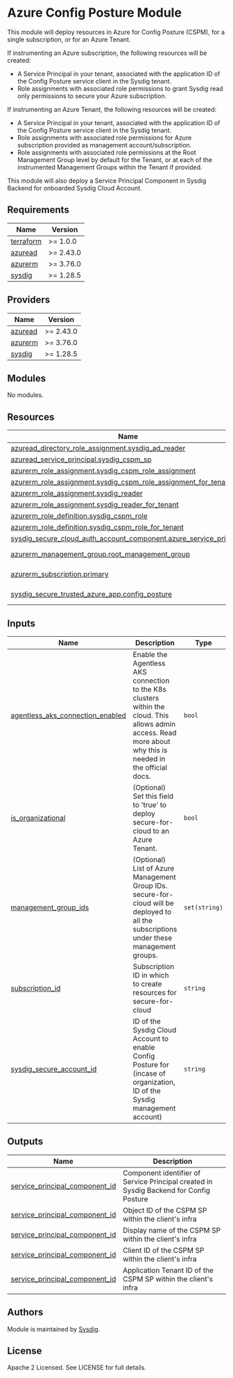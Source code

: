# Azure Config Posture Module

This module will deploy resources in Azure for Config Posture (CSPM), for a single subscription, or for an Azure Tenant.

If instrumenting an Azure subscription, the following resources will be created:
- A Service Principal in your tenant, associated with the application ID of the Config Posture service client in the Sysdig tenant.
- Role assignments with associated role permissions to grant Sysdig read only permissions to secure your Azure subscription.

If instrumenting an Azure Tenant, the following resources will be created:
- A Service Principal in your tenant, associated with the application ID of the Config Posture service client in the Sysdig tenant.
- Role assignments with associated role permissions for Azure subscription provided as management account/subscription.
- Role assignments with associated role permissions at the Root Management Group level by default for the Tenant, or at each of the
instrumented Management Groups within the Tenant if provided.

This module will also deploy a Service Principal Component in Sysdig Backend for onboarded Sysdig Cloud Account.

<!-- BEGINNING OF PRE-COMMIT-TERRAFORM DOCS HOOK -->
## Requirements

| Name | Version |
|------|---------|
| <a name="requirement_terraform"></a> [terraform](#requirement\_terraform) | >= 1.0.0 |
| <a name="requirement_azuread"></a> [azuread](#requirement\_azuread) | >= 2.43.0 |
| <a name="requirement_azurerm"></a> [azurerm](#requirement\_azurerm) | >= 3.76.0 |
| <a name="requirement_sysdig"></a> [sysdig](#requirement\_sysdig) | >= 1.28.5 |

## Providers

| Name | Version |
|------|---------|
| <a name="provider_azuread"></a> [azuread](#provider\_azuread) | >= 2.43.0 |
| <a name="provider_azurerm"></a> [azurerm](#provider\_azurerm) | >= 3.76.0 |
| <a name="provider_sysdig"></a> [sysdig](#provider\_sysdig) | >= 1.28.5 |

## Modules

No modules.

## Resources

| Name | Type |
|------|------|
| [azuread_directory_role_assignment.sysdig_ad_reader](https://registry.terraform.io/providers/hashicorp/azuread/latest/docs/resources/directory_role_assignment) | resource |
| [azuread_service_principal.sysdig_cspm_sp](https://registry.terraform.io/providers/hashicorp/azuread/latest/docs/resources/service_principal) | resource |
| [azurerm_role_assignment.sysdig_cspm_role_assignment](https://registry.terraform.io/providers/hashicorp/azurerm/latest/docs/resources/role_assignment) | resource |
| [azurerm_role_assignment.sysdig_cspm_role_assignment_for_tenant](https://registry.terraform.io/providers/hashicorp/azurerm/latest/docs/resources/role_assignment) | resource |
| [azurerm_role_assignment.sysdig_reader](https://registry.terraform.io/providers/hashicorp/azurerm/latest/docs/resources/role_assignment) | resource |
| [azurerm_role_assignment.sysdig_reader_for_tenant](https://registry.terraform.io/providers/hashicorp/azurerm/latest/docs/resources/role_assignment) | resource |
| [azurerm_role_definition.sysdig_cspm_role](https://registry.terraform.io/providers/hashicorp/azurerm/latest/docs/resources/role_definition) | resource |
| [azurerm_role_definition.sysdig_cspm_role_for_tenant](https://registry.terraform.io/providers/hashicorp/azurerm/latest/docs/resources/role_definition) | resource |
| [sysdig_secure_cloud_auth_account_component.azure_service_principal](https://registry.terraform.io/providers/sysdiglabs/sysdig/latest/docs/resources/secure_cloud_auth_account_component) | resource |
| [azurerm_management_group.root_management_group](https://registry.terraform.io/providers/hashicorp/azurerm/latest/docs/data-sources/management_group) | data source |
| [azurerm_subscription.primary](https://registry.terraform.io/providers/hashicorp/azurerm/latest/docs/data-sources/subscription) | data source |
| [sysdig_secure_trusted_azure_app.config_posture](https://registry.terraform.io/providers/sysdiglabs/sysdig/latest/docs/data-sources/secure_trusted_azure_app) | data source |

## Inputs

| Name | Description | Type | Default | Required |
|------|-------------|------|---------|:--------:|
| <a name="input_agentless_aks_connection_enabled"></a> [agentless\_aks\_connection\_enabled](#input\_agentless\_aks\_connection\_enabled) | Enable the Agentless AKS connection to the K8s clusters within the cloud. This allows admin access. Read more about why this is needed in the official docs. | `bool` | `false` | no |
| <a name="input_is_organizational"></a> [is\_organizational](#input\_is\_organizational) | (Optional) Set this field to 'true' to deploy secure-for-cloud to an Azure Tenant. | `bool` | `false` | no |
| <a name="input_management_group_ids"></a> [management\_group\_ids](#input\_management\_group\_ids) | (Optional) List of Azure Management Group IDs. secure-for-cloud will be deployed to all the subscriptions under these management groups. | `set(string)` | `[]` | no |
| <a name="input_subscription_id"></a> [subscription\_id](#input\_subscription\_id) | Subscription ID in which to create resources for secure-for-cloud | `string` | n/a | yes |
| <a name="input_sysdig_secure_account_id"></a> [sysdig\_secure\_account\_id](#input\_sysdig\_secure\_account\_id) | ID of the Sysdig Cloud Account to enable Config Posture for (incase of organization, ID of the Sysdig management account) | `string` | n/a | yes |

## Outputs

| Name | Description |
|------|-------------|
| <a name="output_service_principal_component_id"></a> [service\_principal\_component\_id](#output\_service\_principal\_component\_id) | Component identifier of Service Principal created in Sysdig Backend for Config Posture |
| <a name="sysdig_cspm_sp_object_id"></a> [service\_principal\_component\_id](#output\_service\_principal\_component\_id) | Object ID of the CSPM SP within the client's infra |
| <a name="sysdig_cspm_sp_display_name"></a> [service\_principal\_component\_id](#output\_service\_principal\_component\_id) | Display name of the CSPM SP within the client's infra |
| <a name="sysdig_cspm_sp_client_id"></a> [service\_principal\_component\_id](#output\_service\_principal\_component\_id) | Client ID of the CSPM SP within the client's infra |
| <a name="sysdig_cspm_sp_application_tenant_id"></a> [service\_principal\_component\_id](#output\_service\_principal\_component\_id) | Application Tenant ID of the CSPM SP within the client's infra |
<!-- END OF PRE-COMMIT-TERRAFORM DOCS HOOK -->

## Authors

Module is maintained by [Sysdig](https://sysdig.com).

## License

Apache 2 Licensed. See LICENSE for full details.
